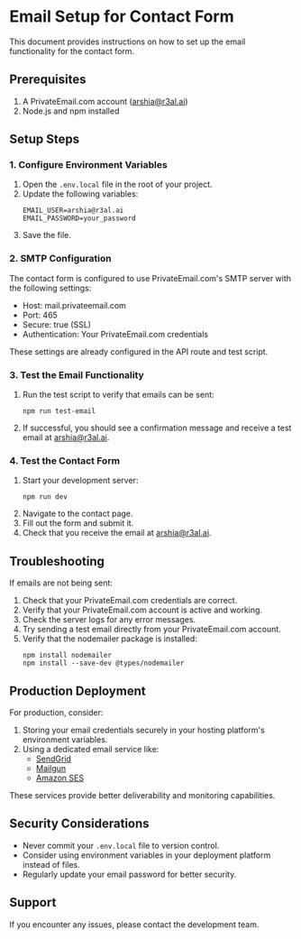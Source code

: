 # Email Setup for Contact Form

This document provides instructions on how to set up the email functionality for the contact form.

## Prerequisites

1. A PrivateEmail.com account (arshia@r3al.ai)
2. Node.js and npm installed

## Setup Steps

### 1. Configure Environment Variables

1. Open the `.env.local` file in the root of your project.
2. Update the following variables:
   ```
   EMAIL_USER=arshia@r3al.ai
   EMAIL_PASSWORD=your_password
   ```
3. Save the file.

### 2. SMTP Configuration

The contact form is configured to use PrivateEmail.com's SMTP server with the following settings:

- Host: mail.privateemail.com
- Port: 465
- Secure: true (SSL)
- Authentication: Your PrivateEmail.com credentials

These settings are already configured in the API route and test script.

### 3. Test the Email Functionality

1. Run the test script to verify that emails can be sent:
   ```
   npm run test-email
   ```
   
2. If successful, you should see a confirmation message and receive a test email at arshia@r3al.ai.

### 4. Test the Contact Form

1. Start your development server:
   ```
   npm run dev
   ```
2. Navigate to the contact page.
3. Fill out the form and submit it.
4. Check that you receive the email at arshia@r3al.ai.

## Troubleshooting

If emails are not being sent:

1. Check that your PrivateEmail.com credentials are correct.
2. Verify that your PrivateEmail.com account is active and working.
3. Check the server logs for any error messages.
4. Try sending a test email directly from your PrivateEmail.com account.
5. Verify that the nodemailer package is installed:
   ```
   npm install nodemailer
   npm install --save-dev @types/nodemailer
   ```

## Production Deployment

For production, consider:

1. Storing your email credentials securely in your hosting platform's environment variables.
2. Using a dedicated email service like:
   - [SendGrid](https://sendgrid.com/)
   - [Mailgun](https://www.mailgun.com/)
   - [Amazon SES](https://aws.amazon.com/ses/)

These services provide better deliverability and monitoring capabilities.

## Security Considerations

- Never commit your `.env.local` file to version control.
- Consider using environment variables in your deployment platform instead of files.
- Regularly update your email password for better security.

## Support

If you encounter any issues, please contact the development team. 